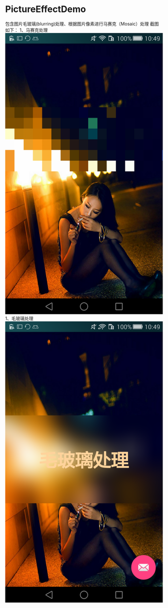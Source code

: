 # PictureEffectDemo
包含图片毛玻璃(blurring)处理、根据图片像素进行马赛克（Mosaic）处理
截图如下：
1、马赛克处理
 ![image](https://github.com/JunpLi/PictureEffectDemo/raw/master/picture/device-2018-03-22-104927.png)
1、毛玻璃处理
 ![image](https://github.com/JunpLi/PictureEffectDemo/raw/master/picture/device-2018-03-22-105004.png)
